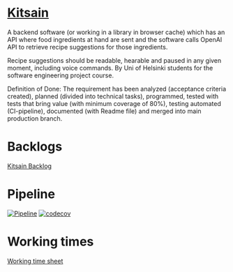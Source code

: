 # [Kitsain](https://github.com/ohtuprojektiryhma/kitsain)

A backend software (or working in a library in browser cache) which has an API where food ingredients at hand are sent and the software calls OpenAI API to retrieve recipe suggestions for those ingredients.

Recipe suggestions should be readable, hearable and paused in any given moment, including voice commands.
By Uni of Helsinki students for the software engineering project course. 


Definition of Done:
The requirement has been analyzed (acceptance criteria created), planned (divided into technical tasks), programmed, tested with tests that bring value (with minimum coverage of 80%), testing automated (CI-pipeline), documented (with Readme file) and merged into main production branch.

# Backlogs

[Kitsain Backlog](https://github.com/orgs/ohtuprojektiryhma/projects/1)

# Pipeline

[![Pipeline](https://github.com/ohtuprojektiryhma/kitsain/actions/workflows/main.yml/badge.svg)](https://github.com/ohtuprojektiryhma/kitsain/actions/workflows/main.yml)
[![codecov](https://codecov.io/gh/ohtuprojektiryhma/kitsain/graph/badge.svg?token=DD0OPAD9B2)](https://codecov.io/gh/ohtuprojektiryhma/kitsain)

# Working times
[Working time sheet](https://github.com/ohtuprojektiryhma/kitsain/wiki/Työaikakirjanpito)
